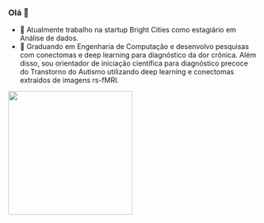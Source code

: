 ### Olá 👋

<!--
**snovais/snovais** is a ✨ _special_ ✨ repository because its `README.md` (this file) appears on your GitHub profile. -->

- 🔭 Atualmente trabalho na startup Bright Cities como estagiário em Análise de dados.
- 🌱 Graduando em Engenharia de Computação e desenvolvo pesquisas com conectomas e deep learning para diagnóstico da dor crônica. Além disso, sou orientador de iniciação científica para diagnóstico precoce do Transtorno do Autismo utilizando deep learning e conectomas extraídos de imagens rs-fMRI.

<code><img height= "250" src= "https://nilearn.github.io/stable/_images/sphx_glr_plot_probabilistic_atlas_extraction_002.png"></code>
